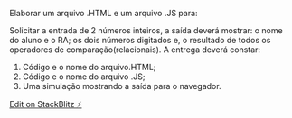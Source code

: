 Elaborar um arquivo .HTML e um arquivo .JS para:

Solicitar a entrada de 2 números inteiros, a saída deverá mostrar:
o nome do aluno e o RA;
os dois números digitados e,
o resultado de todos os operadores de comparação(relacionais).
A entrega deverá constar:
1) Código e o nome do arquivo.HTML;
2) Código e o nome do arquivo .JS;
3) Uma simulação mostrando a saída para o navegador.

[Edit on StackBlitz ⚡️](https://stackblitz.com/edit/js-heicrx)
